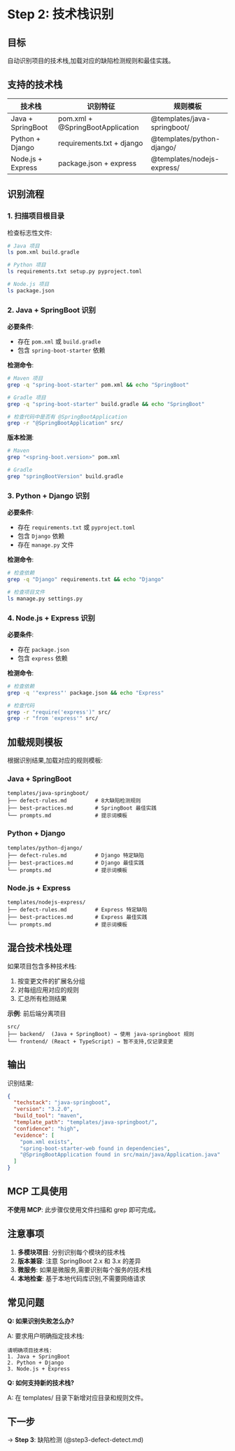 # Step 2: 技术栈识别

## 目标

自动识别项目的技术栈,加载对应的缺陷检测规则和最佳实践。

## 支持的技术栈

| 技术栈 | 识别特征 | 规则模板 |
|--------|---------|---------|
| Java + SpringBoot | pom.xml + @SpringBootApplication | @templates/java-springboot/ |
| Python + Django | requirements.txt + django | @templates/python-django/ |
| Node.js + Express | package.json + express | @templates/nodejs-express/ |

## 识别流程

### 1. 扫描项目根目录

检查标志性文件:

```bash
# Java 项目
ls pom.xml build.gradle

# Python 项目
ls requirements.txt setup.py pyproject.toml

# Node.js 项目
ls package.json
```

### 2. Java + SpringBoot 识别

**必要条件**:

- 存在 `pom.xml` 或 `build.gradle`
- 包含 `spring-boot-starter` 依赖

**检测命令**:

```bash
# Maven 项目
grep -q "spring-boot-starter" pom.xml && echo "SpringBoot"

# Gradle 项目
grep -q "spring-boot-starter" build.gradle && echo "SpringBoot"

# 检查代码中是否有 @SpringBootApplication
grep -r "@SpringBootApplication" src/
```

**版本检测**:

```bash
# Maven
grep "<spring-boot.version>" pom.xml

# Gradle
grep "springBootVersion" build.gradle
```

### 3. Python + Django 识别

**必要条件**:

- 存在 `requirements.txt` 或 `pyproject.toml`
- 包含 `Django` 依赖
- 存在 `manage.py` 文件

**检测命令**:

```bash
# 检查依赖
grep -q "Django" requirements.txt && echo "Django"

# 检查项目文件
ls manage.py settings.py
```

### 4. Node.js + Express 识别

**必要条件**:

- 存在 `package.json`
- 包含 `express` 依赖

**检测命令**:

```bash
# 检查依赖
grep -q '"express"' package.json && echo "Express"

# 检查代码
grep -r "require('express')" src/
grep -r "from 'express'" src/
```

## 加载规则模板

根据识别结果,加载对应的规则模板:

### Java + SpringBoot

```
templates/java-springboot/
├── defect-rules.md         # 8大缺陷检测规则
├── best-practices.md       # SpringBoot 最佳实践
└── prompts.md              # 提示词模板
```

### Python + Django

```
templates/python-django/
├── defect-rules.md         # Django 特定缺陷
├── best-practices.md       # Django 最佳实践
└── prompts.md              # 提示词模板
```

### Node.js + Express

```
templates/nodejs-express/
├── defect-rules.md         # Express 特定缺陷
├── best-practices.md       # Express 最佳实践
└── prompts.md              # 提示词模板
```

## 混合技术栈处理

如果项目包含多种技术栈:

1. 按变更文件的扩展名分组
2. 对每组应用对应的规则
3. 汇总所有检测结果

**示例**: 前后端分离项目

```
src/
├── backend/  (Java + SpringBoot) → 使用 java-springboot 规则
└── frontend/ (React + TypeScript) → 暂不支持,仅记录变更
```

## 输出

识别结果:

```json
{
  "techstack": "java-springboot",
  "version": "3.2.0",
  "build_tool": "maven",
  "template_path": "templates/java-springboot/",
  "confidence": "high",
  "evidence": [
    "pom.xml exists",
    "spring-boot-starter-web found in dependencies",
    "@SpringBootApplication found in src/main/java/Application.java"
  ]
}
```

## MCP 工具使用

**不使用 MCP**: 此步骤仅使用文件扫描和 grep 即可完成。

## 注意事项

1. **多模块项目**: 分别识别每个模块的技术栈
2. **版本兼容**: 注意 SpringBoot 2.x 和 3.x 的差异
3. **微服务**: 如果是微服务,需要识别每个服务的技术栈
4. **本地检查**: 基于本地代码库识别,不需要网络请求

## 常见问题

**Q: 如果识别失败怎么办?**

A: 要求用户明确指定技术栈:

```
请明确项目技术栈:
1. Java + SpringBoot
2. Python + Django
3. Node.js + Express
```

**Q: 如何支持新的技术栈?**

A: 在 templates/ 目录下新增对应目录和规则文件。

## 下一步

→ **Step 3**: 缺陷检测 (@step3-defect-detect.md)

